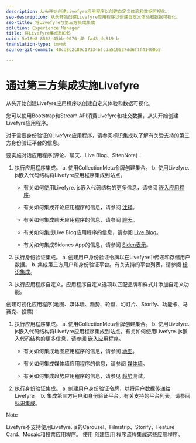 ```yaml
---
description: 从头开始创建Livefyre应用程序以创建自定义体验和数据可视化。
seo-description: 从头开始创建Livefyre应用程序以创建自定义体验和数据可视化。
seo-title: 将Livefyre与第三方集成集成
solution: Experience Manager
title: 将Livefyre集成到CMS
uuid: 5e18e8-8568-45bb-9070-d0 fa43 dd819 b
translation-type: tm+mt
source-git-commit: 40cd8c2c89c17134bfcda510527dd6fff41400b5

---
```



# 通过第三方集成实施Livefyre

从头开始创建Livefyre应用程序以创建自定义体验和数据可视化。

您可以使用Bootstrap和Stream API消费Livefyre和社交数据，从头开始创建Livefyre应用程序。

对于需要身份验证的Livefyre应用程序，请参阅标识集成以了解有关受支持的第三方身份验证平台的信息。

要实施对话应用程序(评论、聊天、Live Blog、SitenNote)：

1. 执行应用程序集成。
a. 使用CollectionMeta令牌创建集合。
b. 使用Livefyre. js嵌入代码结构将Livefyre应用程序集成到站点。

   * 有关如何使用Livefyre. js嵌入代码结构的更多信息，请参阅 [嵌入应用程序](/help/implementation/c-getting-started/c-implementation-process/c-using-livefyre.js-to-create-customize-and-use-apps-on-your-site.md)。

   * 有关如何集成评论应用程序的信息，请参阅 [注释](/help/using/c-about-apps/c-comments/c-comments.md)。

   * 有关如何集成聊天应用程序的信息，请参阅 [聊天](/help/using/c-about-apps/c-chat-app/c-chat-app.md)。

   * 有关如何集成Live Blog应用程序的信息，请参阅 [Live Blog](/help/using/c-about-apps/c-liveblog-app/c-liveblog-app.md)。

   * 有关如何集成Sidones App的信息，请参阅 [Siden表示](/help/using/c-about-apps/c-sidenotes-app/c-sidenotes-app.md)。

1. 执行身份验证集成。
a. 创建用户身份验证令牌以在Livefyre中传递和存储用户数据。
b. 集成第三方用户和身份验证平台。有关支持的平台列表，请参阅 [标识集成](/help/implementation/t-about-identity-integration/t-about-identity-integration.md)。

1. 执行应用程序自定义。应用程序自定义选项以匹配品牌和样式并添加自定义功能。

创建可视化应用程序(地图、媒体墙、趋势、轮盘、幻灯片、Storify、功能卡、马赛克、投票)：

1. 执行应用程序集成。
a. 使用CollectionMeta令牌创建集合。
b. 使用Livefyre. js嵌入代码结构将Livefyre应用程序集成到站点。有关如何使用Livefyre. js嵌入代码结构的更多信息，请参阅 [嵌入应用程序](/help/implementation/c-getting-started/c-implementation-process/c-using-livefyre.js-to-create-customize-and-use-apps-on-your-site.md)。

   * 有关如何集成地图应用程序的信息，请参阅 [地图](/help/using/c-about-apps/c-map-app/c-map-app.md)。

   * 有关如何集成媒体墙应用程序的信息，请参阅 [媒体墙](/help/using/c-about-apps/c-media-wall-app/c-media-wall-app.md)。

   * 有关如何集成趋势应用程序的信息，请参见 [趋势](/help/using/c-about-apps/c-trending-app/c-trending-app.md)测试。

1. 执行身份验证集成。
a. 创建用户身份验证令牌，以将用户数据传递给Livefyre。
b. 集成第三方用户和身份验证平台。有关支持的平台列表，请参阅 [标识集成](/help/implementation/t-about-identity-integration/t-about-identity-integration.md)。

>[!NOTE]
>
>Livefyre不支持使用Livefyre. js的Carousel、Filmstrip、Storify、Feature Card、Mosaic和投票应用程序。
使用 [创建应用](/help/using/c-about-apps/c-create-an-app.md) 程序流程集成这些应用程序。